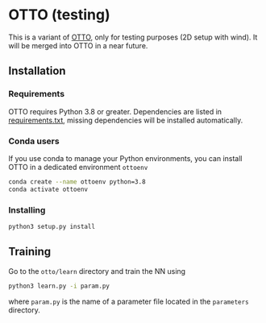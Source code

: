 
# OTTO (testing)

This is a variant of [OTTO](https://github.com/C0PEP0D/otto), only for testing purposes (2D setup with wind). 
It will be merged into OTTO in a near future.

## Installation

### Requirements

OTTO requires Python 3.8 or greater.
Dependencies are listed in [requirements.txt](https://github.com/C0PEP0D/otto/blob/main/requirements.txt),
missing dependencies will be installed automatically.

### Conda users

If you use conda to manage your Python environments, you can install OTTO in a dedicated environment `ottoenv`

``` bash
conda create --name ottoenv python=3.8
conda activate ottoenv
```

### Installing

``` bash
python3 setup.py install
```

## Training

Go to the `otto/learn` directory and train the NN using
``` bash
python3 learn.py -i param.py
```
where `param.py` is the name of a parameter file located in the `parameters` directory.

